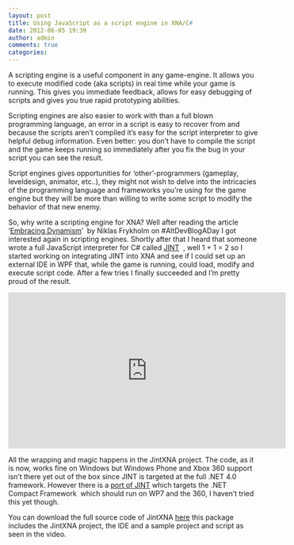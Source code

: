 ```yaml
---
layout: post
title: Using JavaScript as a script engine in XNA/C#
date: 2012-06-05 19:39
author: admin
comments: true
categories:
---
```

A scripting engine is a useful component in any game-engine. It allows you to execute modified code (aka scripts) in real time while your game is running. This gives you immediate feedback, allows for easy debugging of scripts and gives you true rapid prototyping abilities.

Scripting engines are also easier to work with than a full blown programming language, an error in a script is easy to recover from and because the scripts aren’t compiled it’s easy for the script interpreter to give helpful debug information. Even better: you don’t have to compile the script and the game keeps running so immediately after you fix the bug in your script you can see the result.

Script engines gives opportunities for ‘other’-programmers (gameplay, leveldesign, animator, etc..), they might not wish to delve into the intricacies of the programming language and frameworks you’re using for the game engine but they will be more than willing to write some script to modify the behavior of that new enemy.

So, why write a scripting engine for XNA? Well after reading the article ‘<a title="Embracing Dynamism" href="http://www.altdevblogaday.com/2012/05/05/embracing-dynamism/" target="_blank">Embracing Dynamism</a>’  by Niklas Frykholm on #AltDevBlogADay I got interested again in scripting engines. Shortly after that I heard that someone wrote a full JavaScript interpreter for C# called <a title="Jint on codeplex" href="http://jint.codeplex.com/" target="_blank">JINT</a>  , well 1 + 1 = 2 so I started working on integrating JINT into XNA and see if I could set up an external IDE in WPF that, while the game is running, could load, modify and execute script code. After a few tries I finally succeeded and I’m pretty proud of the result.

<iframe width="560" height="315" src="https://www.youtube.com/embed/JzOVCNw8nQA" frameborder="0" allowfullscreen></iframe>

All the wrapping and magic happens in the JintXNA project. The code, as it is now, works fine on Windows but Windows Phone and Xbox 360 support isn’t there yet out of the box since JINT is targeted at the full .NET 4.0 framework. However there is a <a title="Jint CF port" href="https://hg.codeplex.com/forks/hounshell/compactframework" target="_blank">port of JINT</a> which targets the .NET Compact Framework  which should run on WP7 and the 360, I haven’t tried this yet though.

You can download the full source code of JintXNA <a title="JintXNA source code" href=" http://roy-t.nl/files/XNAScripting.zip" target="_blank">here</a> this package includes the JintXNA project, the IDE and a sample project and script as seen in the video.
